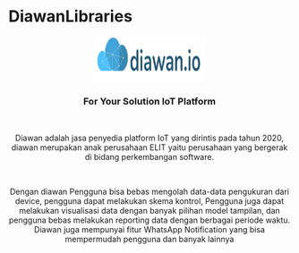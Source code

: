 # DiawanLibraries

<div align="center">
  <a href="https://github.com/github_username/repo_name">
    <img src="image/logo.png" alt="Logo" width="200" height="80">
  </a>
  
  <h3 align="center">For Your Solution IoT Platform</h3>
  
  <br>
  <p align="right">
  <p>Diawan adalah jasa penyedia platform IoT yang dirintis pada tahun 2020, diawan merupakan anak perusahaan ELIT yaitu perusahaan yang bergerak di bidang perkembangan software.</p>
  <br>
  <p>Dengan diawan Pengguna bisa bebas mengolah data-data pengukuran dari device, pengguna dapat melakukan skema kontrol, Pengguna juga dapat melakukan visualisasi data dengan banyak pilihan model tampilan, dan pengguna bebas melakukan reporting data dengan berbagai periode waktu. Diawan juga mempunyai fitur WhatsApp Notification yang bisa mempermudah pengguna dan banyak lainnya</p>
